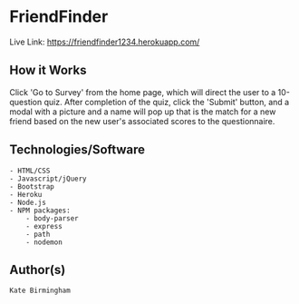 # FriendFinder

Live Link: https://friendfinder1234.herokuapp.com/ 

## How it Works

Click 'Go to Survey' from the home page, which will direct the user to a 10-question quiz. After completion of the quiz, click the 'Submit' button, and a modal with a picture and a name will pop up that is the match for a new friend based on the new user's associated scores to the questionnaire. 

## Technologies/Software
	- HTML/CSS
	- Javascript/jQuery
	- Bootstrap
	- Heroku
	- Node.js
	- NPM packages:
		- body-parser
		- express
		- path
		- nodemon

## Author(s)
	Kate Birmingham